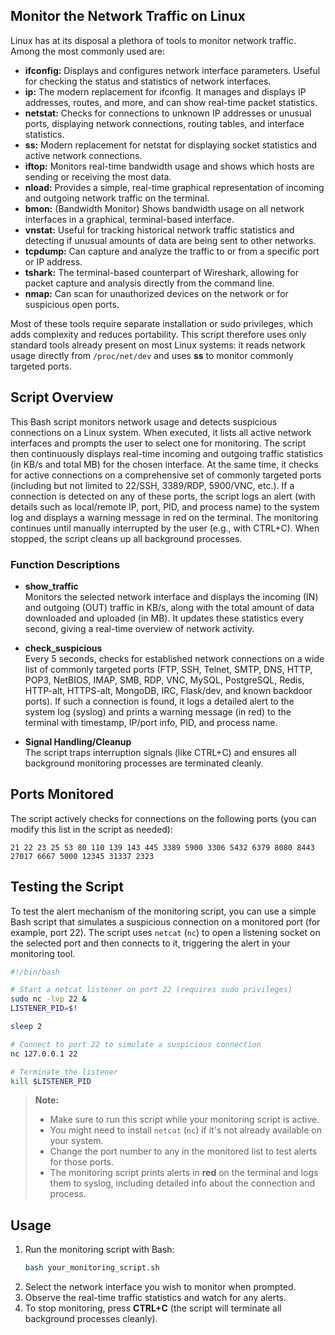 ## Monitor the Network Traffic on Linux

Linux has at its disposal a plethora of tools to monitor network traffic. Among the most commonly used are:

- **ifconfig:** Displays and configures network interface parameters. Useful for checking the status and statistics of network interfaces.
- **ip:** The modern replacement for ifconfig. It manages and displays IP addresses, routes, and more, and can show real-time packet statistics.
- **netstat:** Checks for connections to unknown IP addresses or unusual ports, displaying network connections, routing tables, and interface statistics.
- **ss:** Modern replacement for netstat for displaying socket statistics and active network connections.
- **iftop:** Monitors real-time bandwidth usage and shows which hosts are sending or receiving the most data.
- **nload:** Provides a simple, real-time graphical representation of incoming and outgoing network traffic on the terminal.
- **bmon:** (Bandwidth Monitor) Shows bandwidth usage on all network interfaces in a graphical, terminal-based interface.
- **vnstat:** Useful for tracking historical network traffic statistics and detecting if unusual amounts of data are being sent to other networks.
- **tcpdump:** Can capture and analyze the traffic to or from a specific port or IP address.
- **tshark:** The terminal-based counterpart of Wireshark, allowing for packet capture and analysis directly from the command line.
- **nmap:** Can scan for unauthorized devices on the network or for suspicious open ports.

Most of these tools require separate installation or sudo privileges, which adds complexity and reduces portability. This script therefore uses only standard tools already present on most Linux systems: it reads network usage directly from `/proc/net/dev` and uses **ss** to monitor commonly targeted ports.

## Script Overview

This Bash script monitors network usage and detects suspicious connections on a Linux system. When executed, it lists all active network interfaces and prompts the user to select one for monitoring. The script then continuously displays real-time incoming and outgoing traffic statistics (in KB/s and total MB) for the chosen interface. At the same time, it checks for active connections on a comprehensive set of commonly targeted ports (including but not limited to 22/SSH, 3389/RDP, 5900/VNC, etc.). If a connection is detected on any of these ports, the script logs an alert (with details such as local/remote IP, port, PID, and process name) to the system log and displays a warning message in red on the terminal. The monitoring continues until manually interrupted by the user (e.g., with CTRL+C). When stopped, the script cleans up all background processes.

### Function Descriptions

- **show_traffic**  
  Monitors the selected network interface and displays the incoming (IN) and outgoing (OUT) traffic in KB/s, along with the total amount of data downloaded and uploaded (in MB). It updates these statistics every second, giving a real-time overview of network activity.

- **check_suspicious**  
  Every 5 seconds, checks for established network connections on a wide list of commonly targeted ports (FTP, SSH, Telnet, SMTP, DNS, HTTP, POP3, NetBIOS, IMAP, SMB, RDP, VNC, MySQL, PostgreSQL, Redis, HTTP-alt, HTTPS-alt, MongoDB, IRC, Flask/dev, and known backdoor ports). If such a connection is found, it logs a detailed alert to the system log (syslog) and prints a warning message (in red) to the terminal with timestamp, IP/port info, PID, and process name.

- **Signal Handling/Cleanup**  
  The script traps interruption signals (like CTRL+C) and ensures all background monitoring processes are terminated cleanly.

## Ports Monitored

The script actively checks for connections on the following ports (you can modify this list in the script as needed):

```
21 22 23 25 53 80 110 139 143 445 3389 5900 3306 5432 6379 8080 8443 27017 6667 5000 12345 31337 2323
```

## Testing the Script

To test the alert mechanism of the monitoring script, you can use a simple Bash script that simulates a suspicious connection on a monitored port (for example, port 22). The script uses `netcat` (`nc`) to open a listening socket on the selected port and then connects to it, triggering the alert in your monitoring tool.

```bash name=test_alert.sh
#!/bin/bash

# Start a netcat listener on port 22 (requires sudo privileges)
sudo nc -lvp 22 &
LISTENER_PID=$!

sleep 2

# Connect to port 22 to simulate a suspicious connection
nc 127.0.0.1 22

# Terminate the listener
kill $LISTENER_PID
```

> **Note:**  
> - Make sure to run this script while your monitoring script is active.
> - You might need to install `netcat` (`nc`) if it's not already available on your system.
> - Change the port number to any in the monitored list to test alerts for those ports.
> - The monitoring script prints alerts in **red** on the terminal and logs them to syslog, including detailed info about the connection and process.

## Usage

1. Run the monitoring script with Bash:
   ```bash
   bash your_monitoring_script.sh
   ```
2. Select the network interface you wish to monitor when prompted.
3. Observe the real-time traffic statistics and watch for any alerts.
4. To stop monitoring, press **CTRL+C** (the script will terminate all background processes cleanly).

